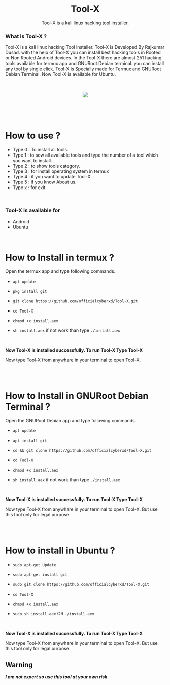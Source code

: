 
<h1 align="center">Tool-X</h1>
<p align="center">
       Tool-X is a kali linux hacking tool installer.
</p>


### What is Tool-X ?

Tool-X is a kali linux hacking Tool installer. Tool-X is Developed By Rajkumar Dusad. with the help of Tool-X you can install best hacking tools in Rooted or Non Rooted Android devices. In the Tool-X there are almost 251 hacking tools available for termux app and GNURoot Debian terminal. you can install any tool by single click. Tool-X is Specially made for Termux and GNURoot Debian Terminal. Now Tool-X is available for Ubuntu.
<br/><br/><br/>

<p align="center">
<img src="https://github.com/Rajkumrdusad/Tool-X/blob/master/.sc/Logo.jpg"/>
</p>

<br/><br/><br/>

# How to use ?

- Type 0 : To install all tools.
- Type 1 : to sow all available tools and type the number of a tool which you want to install.
- Type 2 : to show tools category.
- Type 3 : for install operating system in termux
- Type 4 : if you want to update Tool-X.
- Type 5 : if you know About us.
- Type x : for exit.

<br/>

### Tool-X is available for

* Android
* Ubuntu

<br/>

# How to Install in termux ?

Open the termux app and type following commands.

* `apt update`

* `pkg install git`

* `git clone https://github.com/officialcyberxd/Tool-X.git`

* `cd Tool-X`

* `chmod +x install.aex`

* `sh install.aex` if not work than type `./install.aex`

<br/>

**Now Tool-X is installed successfully. To run Tool-X Type Tool-X**

Now type Tool-X from anywhare in your terminal to open Tool-X.

<br/><br/>

# How to Install in GNURoot Debian Terminal ?

Open the GNURoot Debian app and type following commands.

* `apt update`

* `apt install git`

* `cd && git clone https://github.com/officialcyberxd/Tool-X.git`

* `cd Tool-X`

* `chmod +x install.aex`

* `sh install.aex` if not work than type `./install.aex`

<br/>

**Now Tool-X is installed successfully. To run Tool-X Type Tool-X**

Now type Tool-X from anywhare in your terminal to open Tool-X. But use this tool only for legal purpose.

<br/><br/>

# How to install in Ubuntu ?

* `sudo apt-get Update`

* `sudo apt-get install git`

* `sudo git clone https://github.com/officialcyberxd/Tool-X.git`

* `cd Tool-X`

* `chmod +x install.aex`

* `sudo sh install.aex` OR `./install.aex`

<br/>

**Now Tool-X is installed successfully. To run Tool-X Type Tool-X**

Now type Tool-X from anywhare in your terminal to open Tool-X. But use this tool only for legal purpose.
<br/>

## Warning

***I am not expert so use this tool at your own risk.***


